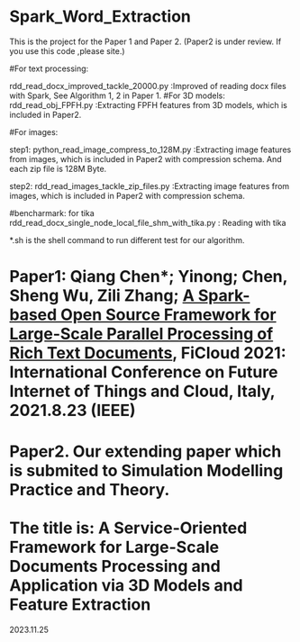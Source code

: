 # Spark_Word_Extraction
This is the project for the Paper 1 and Paper 2. (Paper2 is under review. If you use this code ,please site.)

#For text processing:<br>

rdd_read_docx_improved_tackle_20000.py    :Improved of reading docx files with Spark, See Algorithm 1, 2  in Paper 1. 
#For 3D models:<br>
rdd_read_obj_FPFH.py		 :Extracting FPFH features from 3D models, which is included in Paper2.	

#For images:<br>

step1: python_read_image_compress_to_128M.py  :Extracting image features from images, which is included in Paper2 with compression schema. And each zip file is 128M Byte.

step2: rdd_read_images_tackle_zip_files.py  :Extracting image features from images, which is included in Paper2 with compression schema.	

#bencharmark: for tika<br>
rdd_read_docx_single_node_local_file_shm_with_tika.py : Reading with tika


*.sh is the shell command to run different test for our algorithm.

# Paper1: Qiang Chen*; Yinong; Chen, Sheng Wu, Zili Zhang; <a href='https://ieeexplore.ieee.org/document/9590234' target=_blank>A Spark-based Open Source Framework for Large-Scale Parallel Processing of Rich Text Documents</a>, FiCloud 2021: International Conference on Future Internet of Things and Cloud, Italy, 2021.8.23 (IEEE)

# Paper2. Our extending paper which is submited to Simulation Modelling Practice and Theory.  <br><br>The title is:  A Service-Oriented Framework for Large-Scale Documents Processing and Application via 3D Models and Feature Extraction



2023.11.25



